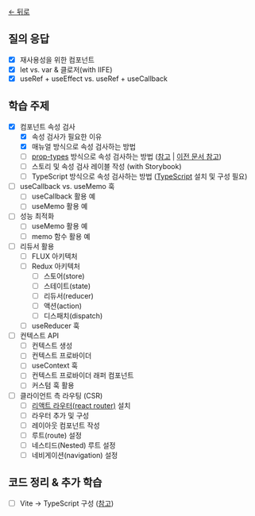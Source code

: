 [← 뒤로](../README.md)

## 질의 응답

- [x] 재사용성을 위한 컴포넌트
- [x] let vs. var & 클로저(with IIFE)
- [x] useRef + useEffect vs. useRef + useCallback

## 학습 주제

- [x] 컴포넌트 속성 검사
  - [x] 속성 검사가 필요한 이유
  - [x] 매뉴얼 방식으로 속성 검사하는 방법
  - [ ] [prop-types](https://www.npmjs.com/package/prop-types) 방식으로 속성 검사하는 방법 ([참고](https://react.dev/reference/react/Component#static-proptypes) | [이전 문서 참고](https://ko.legacy.reactjs.org/docs/typechecking-with-proptypes.html#gatsby-focus-wrapper))
  - [ ] 스토리 및 속성 검사 레이블 작성 (with Storybook)
  - [ ] TypeScript 방식으로 속성 검사하는 방법 ([TypeScript](https://typescriptlang.org) 설치 및 구성 필요)
- [ ] useCallback vs. useMemo 훅
  - [ ] useCallback 활용 예
  - [ ] useMemo 활용 예
- [ ] 성능 최적화
  - [ ] useMemo 활용 예
  - [ ] memo 함수 활용 예
- [ ] 리듀서 활용
  - [ ] FLUX 아키텍처
  - [ ] Redux 아키텍처
    - [ ] 스토어(store)
    - [ ] 스테이트(state)
    - [ ] 리듀서(reducer)
    - [ ] 액션(action)
    - [ ] 디스패치(dispatch)
  - [ ] useReducer 훅
- [ ] 컨텍스트 API
  - [ ] 컨텍스트 생성
  - [ ] 컨텍스트 프로바이더
  - [ ] useContext 훅
  - [ ] 컨텍스트 프로바이더 래퍼 컴포넌트
  - [ ] 커스텀 훅 활용
- [ ] 클라이언트 측 라우팅 (CSR)
  - [ ] [리액트 라우터(react router)](https://reactrouter.com/) 설치
  - [ ] 라우터 추가 및 구성
  - [ ] 레이아웃 컴포넌트 작성
  - [ ] 루트(route) 설정
  - [ ] 네스티드(Nested) 루트 설정
  - [ ] 네비게이션(navigation) 설정

## 코드 정리 & 추가 학습

- [ ] Vite → TypeScript 구성 ([참고](https://www.notion.so/euid/TypeScript-8dbbc74b79344dc8b048d98bfe34a3f3?pvs=4))

